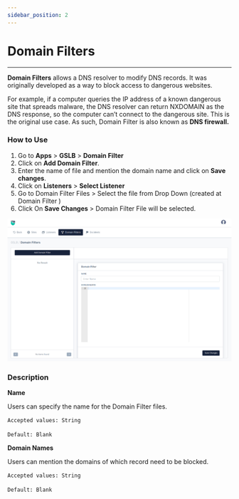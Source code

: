 ```yaml
---
sidebar_position: 2
---
```


# Domain Filters

---

**Domain Filters** allows a DNS resolver to modify DNS records. It was originally developed as a way to block access to dangerous websites.  

For example, if a computer queries the IP address of a known dangerous site that spreads malware, the DNS resolver can return NXDOMAIN as the DNS response, so the computer can’t connect to the dangerous site. This is the original use case. As such, Domain Filter is also known as **DNS firewall.**  

### How to Use

1. Go to **Apps** > **GSLB** > **Domain Filter** 
2. Click on **Add Domain Filter**.
3. Enter the name of file and mention the domain name and click on **Save changes**.
4. Click on **Listeners** > **Select Listener** 
5. Go to Domain Filter Files > Select the file from Drop Down (created at Domain Filter )
6. Click On **Save Changes** > Domain Filter File will be selected.

![domain filters](/img/gslb/v8/domain_filter.png)

### Description

**Name**

Users can specify the name for the Domain Filter files.

    Accepted values: String

    Default: Blank 

**Domain Names**

Users can mention the domains of which record need to be blocked.

    Accepted values: String

    Default: Blank